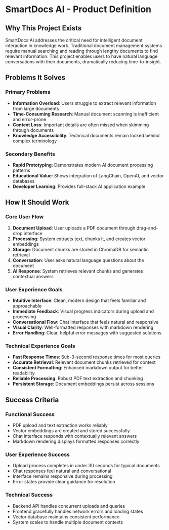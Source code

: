 # SmartDocs AI - Product Definition

## Why This Project Exists

SmartDocs AI addresses the critical need for intelligent document interaction in knowledge work. Traditional document management systems require manual searching and reading through lengthy documents to find relevant information. This project enables users to have natural language conversations with their documents, dramatically reducing time-to-insight.

## Problems It Solves

### Primary Problems
- **Information Overload**: Users struggle to extract relevant information from large documents
- **Time-Consuming Research**: Manual document scanning is inefficient and error-prone
- **Context Loss**: Important details are often missed when skimming through documents
- **Knowledge Accessibility**: Technical documents remain locked behind complex terminology

### Secondary Benefits
- **Rapid Prototyping**: Demonstrates modern AI document processing patterns
- **Educational Value**: Shows integration of LangChain, OpenAI, and vector databases
- **Developer Learning**: Provides full-stack AI application example

## How It Should Work

### Core User Flow
1. **Document Upload**: User uploads a PDF document through drag-and-drop interface
2. **Processing**: System extracts text, chunks it, and creates vector embeddings
3. **Storage**: Document chunks are stored in ChromaDB for semantic retrieval
4. **Conversation**: User asks natural language questions about the document
5. **AI Response**: System retrieves relevant chunks and generates contextual answers

### User Experience Goals
- **Intuitive Interface**: Clean, modern design that feels familiar and approachable
- **Immediate Feedback**: Visual progress indicators during upload and processing
- **Conversational Flow**: Chat interface that feels natural and responsive
- **Visual Clarity**: Well-formatted responses with markdown rendering
- **Error Handling**: Clear, helpful error messages with suggested solutions

### Technical Experience Goals
- **Fast Response Times**: Sub-3-second response times for most queries
- **Accurate Retrieval**: Relevant document chunks retrieved for context
- **Consistent Formatting**: Enhanced markdown output for better readability
- **Reliable Processing**: Robust PDF text extraction and chunking
- **Persistent Storage**: Document embeddings persist across sessions

## Success Criteria

### Functional Success
- PDF upload and text extraction works reliably
- Vector embeddings are created and stored successfully
- Chat interface responds with contextually relevant answers
- Markdown rendering displays formatted responses correctly

### User Experience Success
- Upload process completes in under 30 seconds for typical documents
- Chat responses feel natural and conversational
- Interface remains responsive during processing
- Error states provide clear guidance for resolution

### Technical Success
- Backend API handles concurrent uploads and queries
- Frontend gracefully handles network errors and loading states
- Vector database maintains consistent performance
- System scales to handle multiple document contexts
